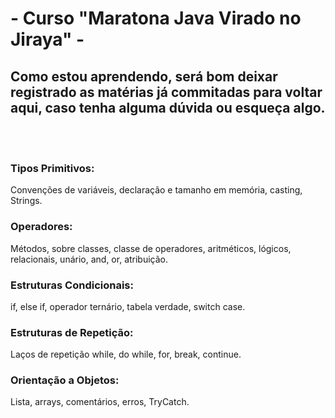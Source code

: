 # - Curso "Maratona Java Virado no Jiraya" -

## Como estou aprendendo, será bom deixar registrado as matérias já commitadas para voltar aqui, caso tenha alguma dúvida ou esqueça algo.

</br></br>

### Tipos Primitivos:
Convenções de variáveis, declaração e tamanho em memória, casting, Strings.

### Operadores:
Métodos, sobre classes, classe de operadores, aritméticos, lógicos, relacionais, unário, and, or, atribuição.

### Estruturas Condicionais:
if, else if, operador ternário, tabela verdade, switch case.

### Estruturas de Repetição:
Laços de repetição while, do while, for, break, continue.

### Orientação a Objetos:
Lista, arrays, comentários, erros, TryCatch.